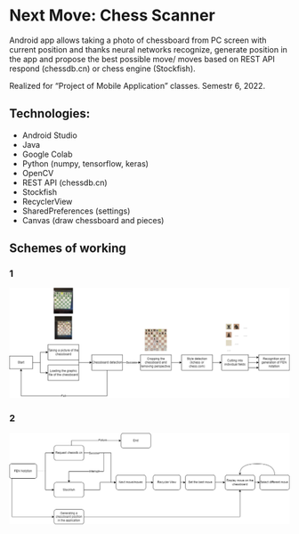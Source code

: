 # Next Move: Chess Scanner
Android app allows taking a photo of chessboard from PC screen with current position and thanks neural networks recognize, generate position in the app and propose the best possible move/ moves based on REST API respond (chessdb.cn) or chess engine (Stockfish). 

Realized for “Project of Mobile Application” classes. Semestr 6, 2022.

## Technologies:
- Android Studio
- Java
- Google Colab
- Python (numpy, tensorflow, keras)
- OpenCV
- REST API (chessdb.cn)
- Stockfish
- RecyclerView
- SharedPreferences (settings)
- Canvas (draw chessboard and pieces)
## Schemes of working
### 1
<img src='https://raw.githubusercontent.com/aszpatowski/next-move-chess-scanner/main/sketch/scheme1.drawio.png'>

### 2
<img src='https://raw.githubusercontent.com/aszpatowski/next-move-chess-scanner/main/sketch/scheme2.drawio.png'>

